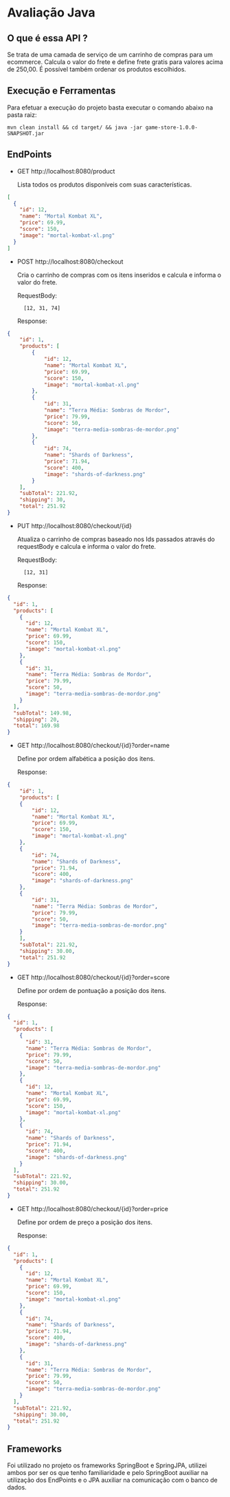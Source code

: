 # Avaliação Java

## O que é essa API ?
  Se trata de uma camada de serviço de um carrinho de compras para um ecommerce.
  Calcula o valor do frete e define frete gratis para valores acima de 250,00.
  É possível também ordenar os produtos escolhidos.
  
## Execução e Ferramentas
  Para efetuar a execução do projeto basta executar o comando abaixo na pasta raiz:

    mvn clean install && cd target/ && java -jar game-store-1.0.0-SNAPSHOT.jar

    
## EndPoints
* GET http://localhost:8080/product

  Lista todos os produtos disponíveis com suas características.
```json
[
  {
    "id": 12,
    "name": "Mortal Kombat XL",
    "price": 69.99,
    "score": 150,
    "image": "mortal-kombat-xl.png"
  }
]
```
		

* POST http://localhost:8080/checkout

  Cria o carrinho de compras com os itens inseridos e calcula e informa o valor do frete.


  RequestBody:

        [12, 31, 74]

  Response:
```json
{
    "id": 1,
    "products": [
        {
            "id": 12,
            "name": "Mortal Kombat XL",
            "price": 69.99,
            "score": 150,
            "image": "mortal-kombat-xl.png"
        },
        {
            "id": 31,
            "name": "Terra Média: Sombras de Mordor",
            "price": 79.99,
            "score": 50,
            "image": "terra-media-sombras-de-mordor.png"
        },
        {
            "id": 74,
            "name": "Shards of Darkness",
            "price": 71.94,
            "score": 400,
            "image": "shards-of-darkness.png"
        }
    ],
    "subTotal": 221.92,
    "shipping": 30,
    "total": 251.92
}
```

* PUT http://localhost:8080/checkout/{id}

  Atualiza o carrinho de compras baseado nos Ids passados através do requestBody e calcula e informa o valor do frete.

  RequestBody:
  
        [12, 31]
  
  Response:
```json
{
  "id": 1,
  "products": [
    {
      "id": 12,
      "name": "Mortal Kombat XL",
      "price": 69.99,
      "score": 150,
      "image": "mortal-kombat-xl.png"
    },
    {
      "id": 31,
      "name": "Terra Média: Sombras de Mordor",
      "price": 79.99,
      "score": 50,
      "image": "terra-media-sombras-de-mordor.png"
    }
  ],
  "subTotal": 149.98,
  "shipping": 20,
  "total": 169.98
}
```
	
* GET http://localhost:8080/checkout/{id}?order=name

  Define por ordem alfabética a posição dos itens.

  Response:
```json
{
    "id": 1,
    "products": [
    {
        "id": 12,
        "name": "Mortal Kombat XL",
        "price": 69.99,
        "score": 150,
        "image": "mortal-kombat-xl.png"
    },
    {
        "id": 74,
        "name": "Shards of Darkness",
        "price": 71.94,
        "score": 400,
        "image": "shards-of-darkness.png"
    },
    {
        "id": 31,
        "name": "Terra Média: Sombras de Mordor",
        "price": 79.99,
        "score": 50,
        "image": "terra-media-sombras-de-mordor.png"
    }
    ],
    "subTotal": 221.92,
    "shipping": 30.00,
    "total": 251.92
}
```

* GET http://localhost:8080/checkout/{id}?order=score

  Define por ordem de pontuação a posição dos itens.

  Response:
```json
{
  "id": 1,
  "products": [
    {
      "id": 31,
      "name": "Terra Média: Sombras de Mordor",
      "price": 79.99,
      "score": 50,
      "image": "terra-media-sombras-de-mordor.png"
    },
    {
      "id": 12,
      "name": "Mortal Kombat XL",
      "price": 69.99,
      "score": 150,
      "image": "mortal-kombat-xl.png"
    },
    {
      "id": 74,
      "name": "Shards of Darkness",
      "price": 71.94,
      "score": 400,
      "image": "shards-of-darkness.png"
    }
  ],
  "subTotal": 221.92,
  "shipping": 30.00,
  "total": 251.92
}
```

* GET http://localhost:8080/checkout/{id}?order=price

  Define por ordem de preço a posição dos itens.

  Response:
```json
{
  "id": 1,
  "products": [
    {
      "id": 12,
      "name": "Mortal Kombat XL",
      "price": 69.99,
      "score": 150,
      "image": "mortal-kombat-xl.png"
    },
    {
      "id": 74,
      "name": "Shards of Darkness",
      "price": 71.94,
      "score": 400,
      "image": "shards-of-darkness.png"
    },
    {
      "id": 31,
      "name": "Terra Média: Sombras de Mordor",
      "price": 79.99,
      "score": 50,
      "image": "terra-media-sombras-de-mordor.png"
    }
  ],
  "subTotal": 221.92,
  "shipping": 30.00,
  "total": 251.92
}
```
		
## Frameworks

  Foi utilizado no projeto os frameworks SpringBoot e SpringJPA, utilizei ambos por ser os que tenho familiaridade e pelo SpringBoot auxiliar na utilização dos EndPoints e o JPA auxiliar na comunicação com o banco de dados.
  
